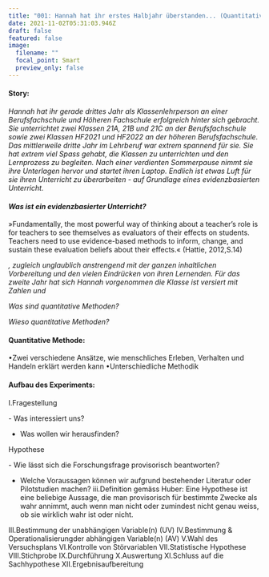 ```yaml
---
title: "001: Hannah hat ihr erstes Halbjahr überstanden... (Quantitative Methoden)"
date: 2021-11-02T05:31:03.946Z
draft: false
featured: false
image:
  filename: ""
  focal_point: Smart
  preview_only: false
---
```

#### Story:

*Hannah hat ihr gerade drittes Jahr als Klassenlehrperson an einer Berufsfachschule und Höheren Fachschule erfolgreich hinter sich gebracht. Sie unterrichtet zwei Klassen 21A, 21B und 21C an der Berufsfachschule sowie zwei Klassen HF2021 und HF2022 an der höheren Berufsfachschule. Das mittlerweile dritte Jahr im Lehrberuf war extrem spannend für sie.  Sie hat extrem viel Spass gehabt, die Klassen zu unterrichten und den Lernprozess zu begleiten. Nach einer verdienten Sommerpause nimmt sie ihre Unterlagen hervor und startet ihren Laptop. Endlich ist etwas Luft für sie ihren Unterricht zu überarbeiten - auf Grundlage eines evidenzbasierten Unterricht.*

#### *Was ist ein evidenzbasierter Unterricht?* 

»Fundamentally, the most powerful way of thinking about a teacher’s role is for
teachers to see themselves as evaluators of their effects on students. Teachers need to use evidence-based methods to inform, change, and sustain these evaluation beliefs about their effects.« (Hattie, 2012,S.14)

*, zugleich unglaublich anstrengend mit der ganzen inhaltlichen Vorbereitung und den vielen Eindrücken von ihren Lernenden. Für das zweite Jahr hat sich Hannah vorgenommen die Klasse  ist versiert mit Zahlen und* 

*Was sind quantitative Methoden?*

*Wieso quantitative Methoden?*

#### Quantitative Methode:

•Zwei verschiedene Ansätze, wie menschliches Erleben, Verhalten und Handeln erklärt werden kann
•Unterschiedliche Methodik

#### Aufbau des Experiments:

I.Fragestellung

\- Was interessiert uns?

* Was wollen wir herausfinden?

Hypothese

\- Wie lässt sich die Forschungsfrage provisorisch beantworten?

* Welche Voraussagen können wir aufgrund bestehender Literatur oder Pilotstudien machen?
  iii.Definition gemäss Huber: Eine Hypothese ist eine beliebige Aussage, die man provisorisch für bestimmte Zwecke als wahr annimmt, auch wenn man nicht oder zumindest nicht genau weiss, ob sie wirklich wahr ist oder nicht.

III.Bestimmung der unabhängigen Variable(n) (UV)
IV.Bestimmung & Operationalisierungder abhängigen Variable(n) (AV)
V.Wahl des Versuchsplans
VI.Kontrolle von Störvariablen
VII.Statistische Hypothese
VIII.Stichprobe
IX.Durchführung
X.Auswertung
XI.Schluss auf die Sachhypothese
XII.Ergebnisaufbereitung